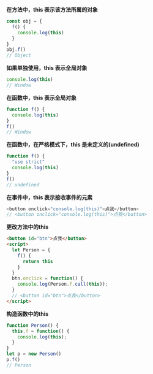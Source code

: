 ﻿**在方法中，this 表示该方法所属的对象**

```js
const obj = {
  f() {
    console.log(this)
  }
}
obj.f()
// Object
```



**如果单独使用，this 表示全局对象**

```js
console.log(this)
// Window
```



**在函数中，this 表示全局对象**

```js
function f() {
  console.log(this)
}
f()
// Window
```



**在函数中，在严格模式下，this 是未定义的(undefined)**

```js
function f() {
  "use strict"
  console.log(this)
}
f()
// undefined
```



**在事件中，this 表示接收事件的元素**

```js
<button onclick="console.log(this)">点我</button>
// <button onclick="console.log(this)">点我</button>
```



**更改方法中的this**

```html
<button id="btn">点我</button>
<script>
  let Person = {
    f() {
      return this
    }
  }
  btn.onclick = function() {
    console.log(Person.f.call(this));
  }
  // <button id="btn">点我</button>
</script>

```



**构造函数中的this**

```javascript
function Person() {
  this.f = function() {
    console.log(this);
  }
}
let p = new Person()
p.f()
// Person
```


